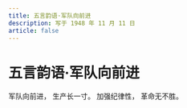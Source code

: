 ```yaml
---
title: 五言韵语·军队向前进
description: 写于 1948 年 11 月 11 日
article: false
---
```


# 五言韵语·军队向前进

军队向前进，
生产长一寸。
加强纪律性，
革命无不胜。

